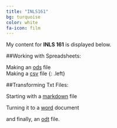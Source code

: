 ```yaml
---
title: "INLS161"
bg: turquoise
color: white
fa-icon: film
---
```


My content for **INLS 161** is displayed below. 

##Working with Spreadsheets:

Making an [ods](http://pperdomo.github.io/content/classdata.ods) file
<br>
Making a [csv](http://pperdomo.github.io/content/classdata.csv) file
{: .left}
<br>

##Transforming Txt Files:

Starting with a [markdown](http://pperdomo.github.io/content/prayerbook.md) file 

Turning it to a [word](http://pperdomo.github.io/content/prayerbook.docx) document 

and finally, an [odt](http://pperdomo.github.io/content/prayerbook.odt) file. 

<!-- {% highlight html linenos=table %}
<div class="icontain">
  <iframe src="//www.youtube.com/embed/8yis7GzlXNM" allowfullscreen></iframe>
</div>
{% endhighlight %} -->

<!-- Photo layouts are also really cool and dynamically resizable. Check out the photos/gallery section at [magiciansanfrancisco.com](http://magiciansanfrancisco.com) for a demo and see [the source code](https://github.com/strongrobert/MagicianSanFrancisco) for how.-->

<!-- <div class="icontain"><iframe src="//www.youtube.com/embed/8yis7GzlXNM" allowfullscreen></iframe></div> -->
